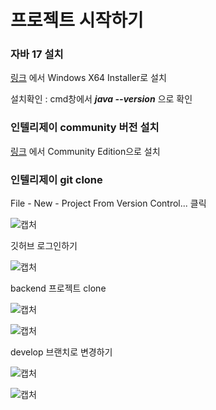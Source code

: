 # 프로젝트 시작하기
### 자바 17 설치

[링크](https://www.oracle.com/java/technologies/downloads/#java17) 에서 Windows X64 Installer로 설치

설치확인 : cmd창에서 ***java --version*** 으로 확인

### 인텔리제이 community 버전 설치

[링크](https://www.jetbrains.com/ko-kr/idea/download/#section=windows) 에서 Community Edition으로 설치

### 인텔리제이 git clone

File - New - Project From Version Control... 클릭

![캡처](https://user-images.githubusercontent.com/65481987/222996341-b9ae5105-0ace-49db-aa08-95ae96332199.png)

깃허브 로그인하기

![캡처](https://user-images.githubusercontent.com/65481987/222996347-13c53264-c17e-4db4-bab3-d073b55ea9f4.png)

backend 프로젝트 clone

![캡처](https://user-images.githubusercontent.com/65481987/222996349-b236ff15-1965-4048-8120-06ba67c2f6fc.png)

![캡처](https://user-images.githubusercontent.com/65481987/222996351-93699a2e-e60a-40c4-b282-5666bd24cb51.png)

develop 브랜치로 변경하기

![캡처](https://user-images.githubusercontent.com/65481987/222996356-49ea0662-fe92-434f-8dbf-f48508ce0be6.png)

![캡처](https://user-images.githubusercontent.com/65481987/222996359-daa993d5-db5a-48e2-8886-c0c018e4e7cb.png)

